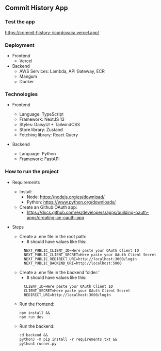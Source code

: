 ## Commit History App

### Test the app

https://commit-history-ricardovaca.vercel.app/

### Deployment
- Frontend
  - Vercel
- Backend
  - AWS Services: Lambda, API Gateway, ECR
  - Mangum
  - Docker

### Technologies

- Frontend
    - Language: TypeScript
    - Framework: NextJS 13
    - Styles: DaisyUI + TailwindCSS
    - Store library: Zustand
    - Fetching library: React Query
    
- Backend
    - Language: Python
    - Framework: FastAPI
    
### How to run the project

- Requirements
    - Install:
      - Node: https://nodejs.org/es/download/
      - Python: https://www.python.org/downloads/
    - Create an Github OAuth app:
      - https://docs.github.com/es/developers/apps/building-oauth-apps/creating-an-oauth-app

- Steps
    - Create a .env file in the root path:
      - It should have values like this:
      ```
        NEXT_PUBLIC_CLIENT_ID=Here paste your OAuth Client ID
        NEXT_PUBLIC_CLIENT_SECRET=Here paste your OAuth Client Secret
        NEXT_PUBLIC_REDIRECT_URI=http://localhost:3000/login
        NEXT_PUBLIC_BACKEND_URI=http://localhost:5000
      ```
    - Create a .env file in the backend folder:'
      - It should have values like this:
      ```
        CLIENT_ID=Here paste your OAuth Client ID
        CLIENT_SECRET=Here paste your OAuth Client Secret
        REDIRECT_URI=http://localhost:3000/login
      ```
    - Run the frontend: 
      ```
      npm install &&
      npm run dev
      ```
    - Run the backend: 
      ```
      cd backend &&
      python3 -m pip install -r requirements.txt &&
      python3 runner.py
      ```
